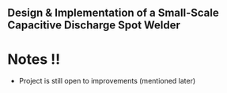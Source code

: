 ## Design & Implementation of a Small-Scale Capacitive Discharge Spot Welder
# Notes !!
- Project is still open to improvements (mentioned later)

